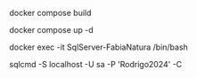docker compose build


docker compose up -d


docker exec -it SqlServer-FabiaNatura /bin/bash


sqlcmd -S localhost -U sa -P 'Rodrigo2024' -C